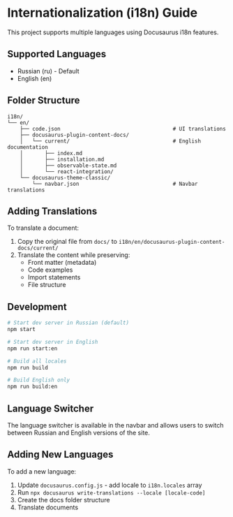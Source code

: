 # Internationalization (i18n) Guide

This project supports multiple languages using Docusaurus i18n features.

## Supported Languages

- Russian (ru) - Default
- English (en)

## Folder Structure

```
i18n/
└── en/
    ├── code.json                                    # UI translations
    ├── docusaurus-plugin-content-docs/
    │   └── current/                                 # English documentation
    │       ├── index.md
    │       ├── installation.md
    │       ├── observable-state.md
    │       └── react-integration/
    └── docusaurus-theme-classic/
        └── navbar.json                              # Navbar translations
```

## Adding Translations

To translate a document:
1. Copy the original file from `docs/` to `i18n/en/docusaurus-plugin-content-docs/current/`
2. Translate the content while preserving:
   - Front matter (metadata)
   - Code examples
   - Import statements
   - File structure

## Development

```bash
# Start dev server in Russian (default)
npm start

# Start dev server in English
npm run start:en

# Build all locales
npm run build

# Build English only
npm run build:en
```

## Language Switcher

The language switcher is available in the navbar and allows users to switch between Russian and English versions of the site.

## Adding New Languages

To add a new language:
1. Update `docusaurus.config.js` - add locale to `i18n.locales` array
2. Run `npx docusaurus write-translations --locale [locale-code]`
3. Create the docs folder structure
4. Translate documents